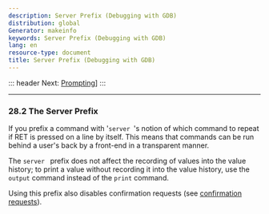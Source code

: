 ```yaml
---
description: Server Prefix (Debugging with GDB)
distribution: global
Generator: makeinfo
keywords: Server Prefix (Debugging with GDB)
lang: en
resource-type: document
title: Server Prefix (Debugging with GDB)
---
```

::: header
Next: [Prompting](Prompting.html#Prompting)]
:::

---

### 28.2 The Server Prefix

If you prefix a command with '`server `'s notion of which command to repeat if RET is pressed on a line by itself. This means that commands can be run behind a user's back by a front-end in a transparent manner.

The `server ` prefix does not affect the recording of values into the value history; to print a value without recording it into the value history, use the `output` command instead of the `print` command.

Using this prefix also disables confirmation requests (see [confirmation requests](Messages_002fWarnings.html#confirmation-requests)).
